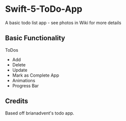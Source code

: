 # Swift-5-ToDo-App
A basic todo list app - see photos in Wiki for more details


## Basic Functionality
ToDos
- Add
- Delete
- Update
- Mark as Complete
App
- Animations
- Progress Bar


## Credits
Based off brianadvent's todo app.







